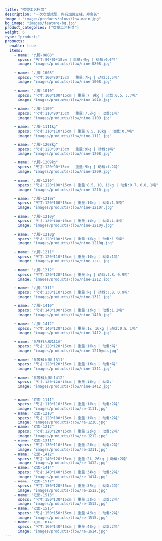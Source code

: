 ```yaml
---
title: "吹塑工艺托盘"
description: "一次吹塑成型，内有加强立柱，寿命长"
image : "images/products/blow/blow-main.jpg"
bg_image: "images/feature-bg.jpg"
product_categories: ["吹塑工艺托盘"]
weight: 6
type: "products"
products:
  enable: true
  items:
    - name: "九脚-0808"
      specs: "尺寸:80*80*15cm | 重量:4kg | 动载:0.6吨"
      image: "images/products/blow/nine-0808.jpg" 

    - name: "九脚-1008"
      specs: "尺寸:100*80*15cm | 重量:7kg | 动载:0.5吨"
      image: "images/products/blow/nine-1008.jpg" 

    - name: "九脚-1010"
      specs: "尺寸:100*100*15cm | 重量:7、9kg | 动载:0.5、0.7吨"
      image: "images/products/blow/nine-1010.jpg" 
    
    - name: "九脚-1109"
      specs: "尺寸:110*90*15cm | 重量:7.5kg | 动载:1吨"
      image: "images/products/blow/nine-1109.jpg"

    - name: "九脚-1111kg"
      specs: "尺寸:110*110*15cm | 重量:8.5、10kg | 动载:0.7吨"
      image: "images/products/blow/nine-1111.jpg" 

    - name: "九脚-1208kg"
      specs: "尺寸:120*80*15cm | 重量:9kg | 动载:1吨"
      image: "images/products/blow/nine-1208.jpg" 

    - name: "九脚-1209kg"
      specs: "尺寸:120*90*15cm | 重量:9kg | 动载:1.2吨"
      image: "images/products/blow/nine-1209.jpg" 
    
    - name: "九脚-1210"
      specs: "尺寸:120*100*15cm | 重量:8.5、10、12kg | 动载:0.7、0.8、1吨"
      image: "images/products/blow/nine-1210.jpg" 

    - name: "九脚-1210r"
      specs: "尺寸:120*100*15cm | 重量:10kg | 动载:1.5吨"
      image: "images/products/blow/nine-1210r.jpg"

    - name: "九脚-1210y"
      specs: "尺寸:120*100*15cm | 重量:10kg | 动载:1.5吨"
      image: "images/products/blow/nine-1210y.jpg" 

    - name: "九脚-1210g"
      specs: "尺寸:120*100*15cm | 重量:10kg | 动载:1.5吨"
      image: "images/products/blow/nine-1210g.jpg" 

    - name: "九脚-1211"
      specs: "尺寸:120*110*15cm | 重量:10kg | 动载:1吨"
      image: "images/products/blow/nine-1211.jpg" 

    - name: "九脚-1212"
      specs: "尺寸:120*120*15cm | 重量:kg | 动载:0.8、0.9吨"
      image: "images/products/blow/nine-1212.jpg" 

    - name: "九脚-1311"
      specs: "尺寸:130*110*15cm | 重量:kg | 动载:0.8、0.9吨"
      image: "images/products/blow/nine-1311.jpg" 

    - name: "九脚-1410"
      specs: "尺寸:140*100*15cm | 重量:13kg | 动载:1.2吨"
      image: "images/products/blow/nine-1410.jpg" 
    
    - name: "九脚-1412"
      specs: "尺寸:140*120*15cm | 重量:15、16kg | 动载:0.8、1吨"
      image: "images/products/blow/nine-1412.jpg" 

    - name: "优等料九脚1210"
      specs: "尺寸:120*120*15cm | 重量:10kg | 动载:吨"
      image: "images/products/blow/nine-1210you.jpg" 

    - name: "优等料九脚-1311"
      specs: "尺寸:120*120*15cm | 重量:13kg | 动载:吨"
      image: "images/products/blow/nine-1311.jpg" 

    - name: "优等料九脚-1412"
      specs: "尺寸:120*120*15cm | 重量:15kg | 动载:"
      image: "images/products/blow/nine-1412.jpg" 


    - name: "双面-1111"
      specs: "尺寸:110*110*15cm | 重量:18kg | 动载:2吨"
      image: "images/products/blow/re-1111.jpg" 
    - name: "双面-1210"
      specs: "尺寸:120*100*15cm | 重量:19kg | 动载:2吨"
      image: "images/products/blow/re-1210.jpg" 
    - name: "双面-1212"
      specs: "尺寸:120*120*15cm | 重量:22kg | 动载:2吨"
      image: "images/products/blow/re-1212.jpg" 
    - name: "双面-1311"
      specs: "尺寸:130*110*15cm | 重量:23kg | 动载:2吨"
      image: "images/products/blow/re-1311.jpg" 
    - name: "双面-1412"
      specs: "尺寸:140*120*15cm | 重量:25、26kg | 动载:2吨"
      image: "images/products/blow/re-1412.jpg" 
    - name: "双面-1414"
      specs: "尺寸:140*140*15cm | 重量:34kg | 动载:2吨"
      image: "images/products/blow/re-1414.jpg" 
    - name: "双面-1512"
      specs: "尺寸:150*120*15cm | 重量:32kg | 动载:2吨"
      image: "images/products/blow/re-1512.jpg" 
    - name: "双面-1513"
      specs: "尺寸:150*130*15cm | 重量:32kg | 动载:2吨"
      image: "images/products/blow/re-1513.jpg" 
    - name: "双面-1515"
      specs: "尺寸:150*150*15cm | 重量:42kg | 动载:2吨"
      image: "images/products/blow/re-1515.jpg" 
    - name: "双面-1614"
      specs: "尺寸:160*140*15cm | 重量:40kg | 动载:2吨"
      image: "images/products/blow/re-1614.jpg" 
---
```

